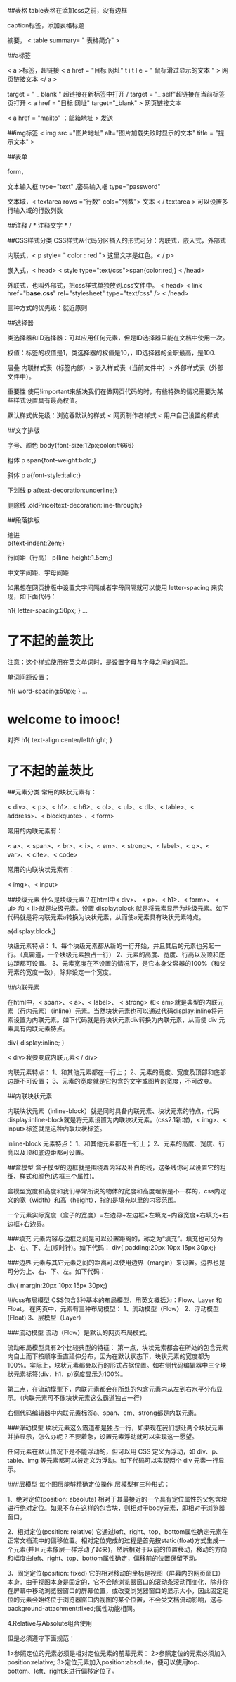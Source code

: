 
##表格
table表格在添加css之前，没有边框

caption标签，添加表格标题

摘要， < table summary= " 表格简介"  >

##a标签

< a >标签，超链接
< a href = "目标 网址"  t i t l e = " 鼠标滑过显示的文本  "  > 网页链接文本 </ a >

target = " _ blank " 超链接在新标签中打开 /   target = "_ self"超链接在当前标签页打开
< a href = "目标 网址"  target="_blank" > 网页链接文本 </a > 

< a href = "mailto"  ：邮箱地址 > 发送 </a > 

##img标签
< img  src ="图片地址" alt="图片加载失败时显示的文本"  title = "提示文本"   >


##表单

form，<form method="传送方式" action="服务器文件">

文本输入框 type="text" ,密码输入框 type="password"

文本域，< textarea rows ="行数" cols="列数"> 文本  < / textarea >
可以设置多行输入域的行数列数

##注释
/ * 注释文字 * /

##CSS样式分类
CSS样式从代码分区插入的形式可分：内联式，嵌入式，外部式

内联式，< p style= " color : red "> 这里文字是红色。< / p>

嵌入式，< head> < style type="text/css">span{color:red;} </style> < /head>

外联式，也叫外部式，把css样式单独放到.css文件中。
< head> < link href="**base.css**" rel="stylesheet" type="text/css"   /> < /head>

三种方式的优先级：就近原则

##选择器

类选择器和ID选择器：可以应用任何元素，但是ID选择器只能在文档中使用一次。

权值：标签的权值是1，类选择器的权值是10，，ID选择器的全职最高，是100.

层叠
内联样式表（标签内部）> 嵌入样式表（当前文件中）> 外部样式表（外部文件中）。

重要性
使用!important来解决我们在做网页代码的时，有些特殊的情况需要为某些样式设置具有最高权值。

默认样式优先级：浏览器默认的样式 < 网页制作者样式 < 用户自己设置的样式

##文字排版

字号、颜色
body{font-size:12px;color:#666}

粗体
p span{font-weight:bold;}

斜体
p a{font-style:italic;}

下划线
p a{text-decoration:underline;}

删除线
.oldPrice{text-decoration:line-through;}

##段落排版

缩进     
p{text-indent:2em;}

行间距（行高）
p{line-height:1.5em;}

中文字间距、字母间距

如果想在网页排版中设置文字间隔或者字母间隔就可以使用    letter-spacing 来实现，如下面代码：

h1{
    letter-spacing:50px;
}
...
<h1>了不起的盖茨比</h1>
注意：这个样式使用在英文单词时，是设置字母与字母之间的间距。

单词间距设置：

h1{
    word-spacing:50px;
}
...
<h1>welcome to imooc!</h1>

对齐
h1{
    text-align:center/left/right;
}
<h1>了不起的盖茨比</h1>

##元素分类
常用的块状元素有：

< div>、< p>、< h1>...< h6>、< ol>、< ul>、< dl>、< table>、< address>、< blockquote> 、< form>

常用的内联元素有：

< a>、< span>、< br>、< i>、< em>、< strong>、< label>、< q>、< var>、< cite>、< code>

常用的内联块状元素有：

< img>、< input>

##块级元素
什么是块级元素？在html中< div>、 < p>、< h1>、< form>、 < ul> 和 < li>就是块级元素。设置 display:block 就是将元素显示为块级元素。如下代码就是将内联元素a转换为块状元素，从而使a元素具有块状元素特点。

a{display:block;}

块级元素特点：
1、每个块级元素都从新的一行开始，并且其后的元素也另起一行。（真霸道，一个块级元素独占一行）
2、元素的高度、宽度、行高以及顶和底边距都可设置。
3、元素宽度在不设置的情况下，是它本身父容器的100%（和父元素的宽度一致），除非设定一个宽度。

##内联元素

在html中，< span>、< a>、< label>、 < strong> 和< em>就是典型的内联元素（行内元素）（inline）元素。当然块状元素也可以通过代码display:inline将元素设置为内联元素。如下代码就是将块状元素div转换为内联元素，从而使 div 元素具有内联元素特点。

 div{
     display:inline;
 }

< div>我要变成内联元素< / div>

内联元素特点：
1、和其他元素都在一行上；
2、元素的高度、宽度及顶部和底部边距不可设置；
3、元素的宽度就是它包含的文字或图片的宽度，不可改变。

##内联块状元素

内联块状元素（inline-block）就是同时具备内联元素、块状元素的特点，代码display:inline-block就是将元素设置为内联块状元素。(css2.1新增)，< img>、< input>标签就是这种内联块状标签。

inline-block 元素特点：
1、和其他元素都在一行上；
2、元素的高度、宽度、行高以及顶和底边距都可设置。
 
##盒模型
盒子模型的边框就是围绕着内容及补白的线，这条线你可以设置它的粗细、样式和颜色(边框三个属性)。

盒模型宽度和高度和我们平常所说的物体的宽度和高度理解是不一样的，css内定义的宽（width）和高（height），指的是填充以里的内容范围。

一个元素实际宽度（盒子的宽度）=左边界+左边框+左填充+内容宽度+右填充+右边框+右边界。

###填充
元素内容与边框之间是可以设置距离的，称之为“填充”。填充也可分为上、右、下、左(顺时针)。如下代码：
   div{ padding:20px 10px 15px 30px;}

###边界
元素与其它元素之间的距离可以使用边界（margin）来设置。边界也是可分为上、右、下、左。如下代码：

div{ margin:20px 10px 15px 30px;}

##css布局模型
CSS包含3种基本的布局模型，用英文概括为：Flow、Layer 和 Float。
在网页中，元素有三种布局模型：
1、流动模型（Flow）
2、浮动模型 (Float)
3、层模型（Layer）

###流动模型
流动（Flow）是默认的网页布局模式。

流动布局模型具有2个比较典型的特征：
第一点，块状元素都会在所处的包含元素内自上而下按顺序垂直延伸分布，因为在默认状态下，块状元素的宽度都为100%。实际上，块状元素都会以行的形式占据位置。如右侧代码编辑器中三个块状元素标签(div，h1，p)宽度显示为100%。

 第二点，在流动模型下，内联元素都会在所处的包含元素内从左到右水平分布显示。（内联元素可不像块状元素这么霸道独占一行）

右侧代码编辑器中内联元素标签a、span、em、strong都是内联元素。
 
 ###浮动模型
块状元素这么霸道都是独占一行，如果现在我们想让两个块状元素并排显示，怎么办呢？不要着急，设置元素浮动就可以实现这一愿望。

任何元素在默认情况下是不能浮动的，但可以用 CSS 定义为浮动，如 div、p、table、img 等元素都可以被定义为浮动。如下代码可以实现两个 div 元素一行显示。
 
 ###层模型
 每个图层能够精确定位操作
 层模型有三种形式：

1、绝对定位(position: absolute)
相对于其最接近的一个具有定位属性的父包含块进行绝对定位。如果不存在这样的包含块，则相对于body元素，即相对于浏览器窗口。

2、相对定位(position: relative)
它通过left、right、top、bottom属性确定元素在正常文档流中的偏移位置。相对定位完成的过程是首先按static(float)方式生成一个元素(并且元素像层一样浮动了起来)，然后相对于以前的位置移动，移动的方向和幅度由left、right、top、bottom属性确定，偏移前的位置保留不动。

3、固定定位(position: fixed)
它的相对移动的坐标是视图（屏幕内的网页窗口）本身。由于视图本身是固定的，它不会随浏览器窗口的滚动条滚动而变化，除非你在屏幕中移动浏览器窗口的屏幕位置，或改变浏览器窗口的显示大小，因此固定定位的元素会始终位于浏览器窗口内视图的某个位置，不会受文档流动影响，这与background-attachment:fixed;属性功能相同。
 
 4.Relative与Absolute组合使用
 
 但是必须遵守下面规范：

1>参照定位的元素必须是相对定位元素的前辈元素：
2>参照定位的元素必须加入position:relative;
3>定位元素加入position:absolute，便可以使用top、bottom、left、right来进行偏移定位了。
 
 

 
